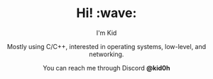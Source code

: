 <h1 align='center'> Hi! :wave:</h1>
<p align='center'>
I'm Kid
</p>

<p align='center'>Mostly using C/C++, interested in operating systems, low-level, and networking</a>.</p>
<p align='center'>You can reach me through Discord <b>@kid0h</b>

